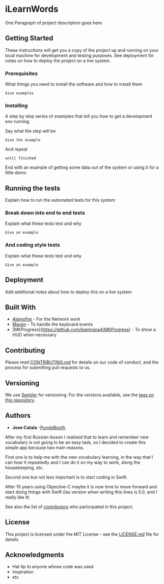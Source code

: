 # iLearnWords

One Paragraph of project description goes here

## Getting Started

These instructions will get you a copy of the project up and running on your local machine for development and testing purposes. See deployment for notes on how to deploy the project on a live system.

### Prerequisites

What things you need to install the software and how to install them

```
Give examples
```

### Installing

A step by step series of examples that tell you how to get a development env running

Say what the step will be

```
Give the example
```

And repeat

```
until finished
```

End with an example of getting some data out of the system or using it for a little demo

## Running the tests

Explain how to run the automated tests for this system

### Break down into end to end tests

Explain what these tests test and why

```
Give an example
```

### And coding style tests

Explain what these tests test and why

```
Give an example
```

## Deployment

Add additional notes about how to deploy this on a live system

## Built With

* [Alamofire](https://github.com/Alamofire/Alamofire) - For the Network work
* [Maven](https://github.com/hackiftekhar/IQKeyboardManager) - To handle the keyboard events
* [MKProgress}(https://github.com/kamirana4/MKProgress) - To show a HUD when necessary

## Contributing

Please read [CONTRIBUTING.md](https://gist.github.com/PurpleBooth/b24679402957c63ec426) for details on our code of conduct, and the process for submitting pull requests to us.

## Versioning

We use [SemVer](http://semver.org/) for versioning. For the versions available, see the [tags on this repository](https://github.com/your/project/tags). 

## Authors

* **Jose Catala** -[PurpleBooth](https://github.com/JFCaBa)

After my first Russian lesson I realised that to learn and remember new vocabulary is not going to be an easy task, so I decided to create this simple app because two main reasons.

First one is to help me with the new vocabulary learning, in the way that I can hear it repeatedly and I can do it on my way to work, along the housekeeping, etc.

Second one but not less important is to start coding in Swift.

After 10 years using Objective-C maybe it is now time to move forward and start doing things with Swift (las version when writing this lines is 5.0, and I really like it)

See also the list of [contributors](https://github.com/your/project/contributors) who participated in this project.

## License

This project is licensed under the MIT License - see the [LICENSE.md](LICENSE.md) file for details

## Acknowledgments

* Hat tip to anyone whose code was used
* Inspiration
* etc
